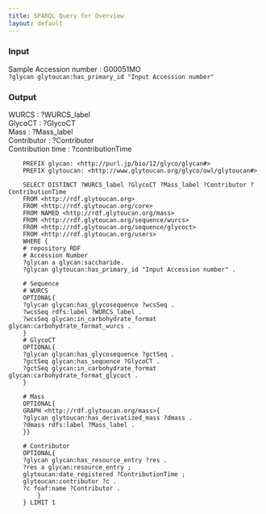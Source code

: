 ```yaml
---
title: SPARQL Query for Overview
layout: default
---
```

### Input
Sample Accession number : G00051MO  
`?glycan glytoucan:has_primary_id "Input Accession number"` 


### Output
WURCS : ?WURCS_label  
GlycoCT : ?GlycoCT  
Mass : ?Mass_label  
Contributor : ?Contributor  
Contribution time : ?contributionTime  

```
    PREFIX glycan: <http://purl.jp/bio/12/glyco/glycan#>
    PREFIX glytoucan: <http://www.glytoucan.org/glyco/owl/glytoucan#>

    SELECT DISTINCT ?WURCS_label ?GlycoCT ?Mass_label ?Contributor ?ContributionTime
    FROM <http://rdf.glytoucan.org>
    FROM <http://rdf.glytoucan.org/core>
    FROM NAMED <http://rdf.glytoucan.org/mass>
    FROM <http://rdf.glytoucan.org/sequence/wurcs>
    FROM <http://rdf.glytoucan.org/sequence/glycoct>
    FROM <http://rdf.glytoucan.org/users>
    WHERE {
    # repository RDF
    # Accession Number
    ?glycan a glycan:saccharide.
    ?glycan glytoucan:has_primary_id "Input Accession number" .

    # Sequence
    # WURCS
    OPTIONAL{
    ?glycan glycan:has_glycosequence ?wcsSeq .
    ?wcsSeq rdfs:label ?WURCS_label .
    ?wcsSeq glycan:in_carbohydrate_format glycan:carbohydrate_format_wurcs .
    }
    # GlycoCT
    OPTIONAL{
    ?glycan glycan:has_glycosequence ?gctSeq .
    ?gctSeq glycan:has_sequence ?GlycoCT .
    ?gctSeq glycan:in_carbohydrate_format glycan:carbohydrate_format_glycoct .
    }

    # Mass
    OPTIONAL{
    GRAPH <http://rdf.glytoucan.org/mass>{
    ?glycan glytoucan:has_derivatized_mass ?dmass .
    ?dmass rdfs:label ?Mass_label .
    }}

    # Contributor
    OPTIONAL{
    ?glycan glycan:has_resource_entry ?res .
    ?res a glycan:resource_entry ;
    glytoucan:date_registered ?ContributionTime ;
    glytoucan:contributor ?c .
    ?c foaf:name ?Contributor .
        }
    } LIMIT 1
```
